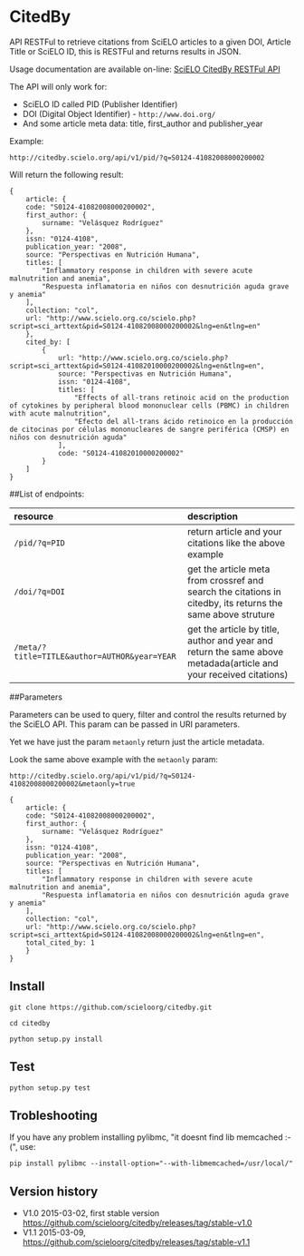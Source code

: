 # CitedBy

API RESTFul to retrieve citations from SciELO articles to a given DOI, Article Title or SciELO ID, this is RESTFul and returns results in JSON.

Usage documentation are available on-line: [SciELO CitedBy RESTFul API](http://docs.scielo.org/projects/citedby/en/latest/)


The API will only work for:

* SciELO ID called PID (Publisher Identifier)
* DOI (Digital Object Identifier) - `http://www.doi.org/`
* And some article meta data: title, first_author and publisher_year

Example:

`http://citedby.scielo.org/api/v1/pid/?q=S0124-41082008000200002`

Will return the following result:

    {
        article: {
        code: "S0124-41082008000200002",
        first_author: {
            surname: "Velásquez Rodríguez"
        },
        issn: "0124-4108",
        publication_year: "2008",
        source: "Perspectivas en Nutrición Humana",
        titles: [
            "Inflammatory response in children with severe acute malnutrition and anemia",
            "Respuesta inflamatoria en niños con desnutrición aguda grave y anemia"
        ],
        collection: "col",
        url: "http://www.scielo.org.co/scielo.php?script=sci_arttext&pid=S0124-41082008000200002&lng=en&tlng=en"
        },
        cited_by: [
            {
                url: "http://www.scielo.org.co/scielo.php?script=sci_arttext&pid=S0124-41082010000200002&lng=en&tlng=en",
                source: "Perspectivas en Nutrición Humana",
                issn: "0124-4108",
                titles: [
                    "Effects of all-trans retinoic acid on the production of cytokines by peripheral blood mononuclear cells (PBMC) in children with acute malnutrition",
                    "Efecto del all-trans ácido retinoico en la producción de citocinas por células mononucleares de sangre periférica (CMSP) en niños con desnutrición aguda"
                ],
                code: "S0124-41082010000200002"
            }
        ]
    }


##List of endpoints:

| resource      | description                       |
|:--------------|:----------------------------------|
| `/pid/?q=PID`      | return article and your citations like the above example |
| `/doi/?q=DOI`    | get the article meta from crossref and search the citations in citedby, its returns the same above struture |
| `/meta/?title=TITLE&author=AUTHOR&year=YEAR` | get the article by title, author and year and return the same above metadada(article and your received citations) |

##Parameters

Parameters can be used to query, filter and control the results returned by the SciELO API. This param can be passed in URI parameters.

Yet we have just the param `metaonly` return just the article metadata.

Look the same above example with the `metaonly` param:

  `http://citedby.scielo.org/api/v1/pid/?q=S0124-41082008000200002&metaonly=true`

    {
        article: {
        code: "S0124-41082008000200002",
        first_author: {
            surname: "Velásquez Rodríguez"
        },
        issn: "0124-4108",
        publication_year: "2008",
        source: "Perspectivas en Nutrición Humana",
        titles: [
            "Inflammatory response in children with severe acute malnutrition and anemia",
            "Respuesta inflamatoria en niños con desnutrición aguda grave y anemia"
        ],
        collection: "col",
        url: "http://www.scielo.org.co/scielo.php?script=sci_arttext&pid=S0124-41082008000200002&lng=en&tlng=en",
        total_cited_by: 1
        }
    }


## Install

`git clone https://github.com/scieloorg/citedby.git`

`cd citedby`

`python setup.py install` 


## Test

`python setup.py test`


## Trobleshooting

If you have any problem installing pylibmc, "it doesnt find lib memcached :-(", use: 

`pip install pylibmc --install-option="--with-libmemcached=/usr/local/"`

## Version history

* V1.0 2015-03-02, first stable version https://github.com/scieloorg/citedby/releases/tag/stable-v1.0
* V1.1 2015-03-09, https://github.com/scieloorg/citedby/releases/tag/stable-v1.1
